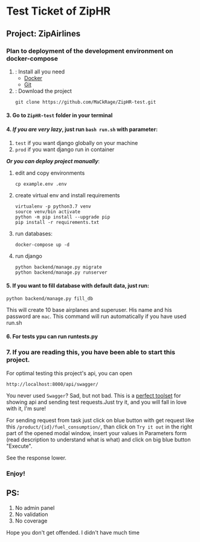 # Test Ticket of ZipHR
## Project: ZipAirlines

### Plan to deployment of the development environment on docker-compose
1. : Install all you need 
    * [Docker](https://hub.docker.com/search?q=&type=edition&offering=community)  
    * [Git](https://git-scm.com/downloads)
2. : Download the project
   ```
   git clone https://github.com/MaCkRage/ZipHR-test.git
   ```
#### 3. Go to `ZipHR-test` folder in your terminal
#### 4. **_If you are very lazy_**, just run ```bash run.sh``` with parameter: 
   1. `test` if you want django globally on your machine
   2. `prod` if you want django run in container
   
   **_Or you can deploy project manually_**:
   1. edit and copy environments
      ```
      cp example.env .env
      ```
   2. create virtual env and install requirements
      ```
      virtualenv -p python3.7 venv
      source venv/bin activate
      python -m pip install --upgrade pip
      pip install -r requirements.txt
      ```
   3. run databases:
      ```
      docker-compose up -d
      ```
   4. run django
      ```
      python backend/manage.py migrate
      python backend/manage.py runserver
      ```
#### 5. If you want to fill database with default data, just run:
   ```
   python backend/manage.py fill_db
   ```
   This will create 10 base airplanes and superuser.
   His name and his password are `mac`.
   This command will run automatically if you have used run.sh

#### 6. For tests ypu can run runtests.py
### 7.  If you are reading this, you have been able to start this project.
For optimal testing this project's api, you can open 
```
http://localhost:8000/api/swagger/
```

You never used `Swagger`? Sad, but not bad. This is a [perfect toolset](https://swagger.io/) for showing api and sending test requests.Just try 
it, and you will fall in love with it, I'm sure!

For sending request from task just click on blue button with get request like this
`/product/{id}/fuel_consumption/`, than click on `Try it out` in the right part of the opened modal window,
insert your values in Parameters form (read description to understand what is what) and click on big
blue button "Execute". 

See the response lower.

### Enjoy!

## PS: 
1) No admin panel
2) No validation
3) No coverage 

 Hope you don't get offended. I didn't have much time